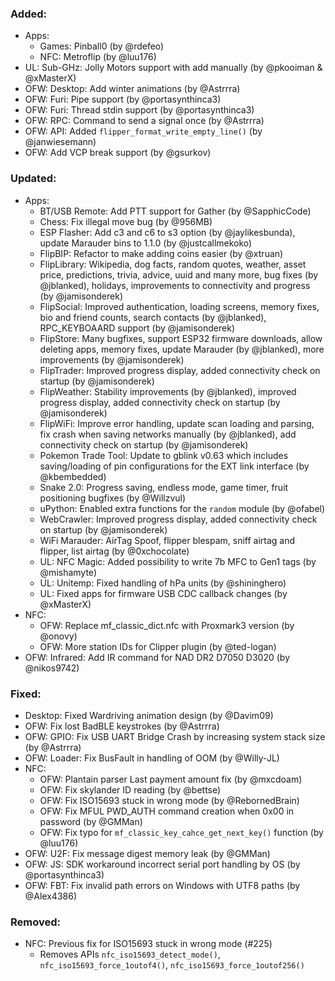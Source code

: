 ### Added:
- Apps:
  - Games: Pinball0 (by @rdefeo)
  - NFC: Metroflip (by @luu176)
- UL: Sub-GHz: Jolly Motors support with add manually (by @pkooiman & @xMasterX)
- OFW: Desktop: Add winter animations (by @Astrrra)
- OFW: Furi: Pipe support (by @portasynthinca3)
- OFW: Furi: Thread stdin support (by @portasynthinca3)
- OFW: RPC: Command to send a signal once (by @Astrrra)
- OFW: API: Added `flipper_format_write_empty_line()` (by @janwiesemann)
- OFW: Add VCP break support (by @gsurkov)

### Updated:
- Apps:
  - BT/USB Remote: Add PTT support for Gather (by @SapphicCode)
  - Chess: Fix illegal move bug (by @956MB)
  - ESP Flasher: Add c3 and c6 to s3 option (by @jaylikesbunda), update Marauder bins to 1.1.0 (by @justcallmekoko)
  - FlipBIP: Refactor to make adding coins easier (by @xtruan)
  - FlipLibrary: Wikipedia, dog facts, random quotes, weather, asset price, predictions, trivia, advice, uuid and many more, bug fixes (by @jblanked), holidays, improvements to connectivity and progress (by @jamisonderek)
  - FlipSocial: Improved authentication, loading screens, memory fixes, bio and friend counts, search contacts (by @jblanked), RPC_KEYBOAARD support (by @jamisonderek)
  - FlipStore: Many bugfixes, support ESP32 firmware downloads, allow deleting apps, memory fixes, update Marauder (by @jblanked), more improvements (by @jamisonderek)
  - FlipTrader: Improved progress display, added connectivity check on startup (by @jamisonderek)
  - FlipWeather: Stability improvements (by @jblanked), improved progress display, added connectivity check on startup (by @jamisonderek)
  - FlipWiFi: Improve error handling, update scan loading and parsing, fix crash when saving networks manually (by @jblanked), add connectivity check on startup (by @jamisonderek)
  - Pokemon Trade Tool: Update to gblink v0.63 which includes saving/loading of pin configurations for the EXT link interface (by @kbembedded)
  - Snake 2.0: Progress saving, endless mode, game timer, fruit positioning bugfixes (by @Willzvul)
  - uPython: Enabled extra functions for the `random` module (by @ofabel)
  - WebCrawler: Improved progress display, added connectivity check on startup (by @jamisonderek)
  - WiFi Marauder: AirTag Spoof, flipper blespam, sniff airtag and flipper, list airtag (by @0xchocolate)
  - UL: NFC Magic: Added possibility to write 7b MFC to Gen1 tags (by @mishamyte)
  - UL: Unitemp: Fixed handling of hPa units (by @shininghero)
  - UL: Fixed apps for firmware USB CDC callback changes (by @xMasterX)
- NFC:
  - OFW: Replace mf_classic_dict.nfc with Proxmark3 version (by @onovy)
  - OFW: More station IDs for Clipper plugin (by @ted-logan)
- OFW: Infrared: Add IR command for NAD DR2 D7050 D3020 (by @nikos9742)

### Fixed:
- Desktop: Fixed Wardriving animation design (by @Davim09)
- OFW: Fix lost BadBLE keystrokes (by @Astrrra)
- OFW: GPIO: Fix USB UART Bridge Crash by increasing system stack size (by @Astrrra)
- OFW: Loader: Fix BusFault in handling of OOM (by @Willy-JL)
- NFC:
  - OFW: Plantain parser Last payment amount fix (by @mxcdoam)
  - OFW: Fix skylander ID reading (by @bettse)
  - OFW: Fix ISO15693 stuck in wrong mode (by @RebornedBrain)
  - OFW: Fix MFUL PWD_AUTH command creation when 0x00 in password (by @GMMan)
  - OFW: Fix typo for `mf_classic_key_cahce_get_next_key()` function (by @luu176)
- OFW: U2F: Fix message digest memory leak (by @GMMan)
- OFW: JS: SDK workaround incorrect serial port handling by OS (by @portasynthinca3)
- OFW: FBT: Fix invalid path errors on Windows with UTF8 paths (by @Alex4386)

### Removed:
- NFC: Previous fix for ISO15693 stuck in wrong mode (#225)
  - Removes APIs `nfc_iso15693_detect_mode()`, `nfc_iso15693_force_1outof4()`, `nfc_iso15693_force_1outof256()`
